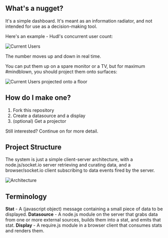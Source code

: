 What's a nugget?
---

It's a simple dashboard. It's meant as an information radiator, and not intended for use as a decision-making tool.

Here's an example - Hudl's concurrent user count:

![Current Users](http://i.imgur.com/NEIJCSS.png "Concurrent Users")

The number moves up and down in real time.

You can put them up on a spare monitor or a TV, but for maximum #mindblown, you should project them onto surfaces:

![Current Users projected onto a floor](http://i.imgur.com/vwylvFn.jpg "Concurrent Users")

How do I make one?
---

1. Fork this repository
2. Create a datasource and a display
3. (optional) Get a projector

Still interested? Continue on for more detail.

Project Structure
---

The system is just a simple client-server architecture, with a node.js/socket.io server retrieving and curating data, and a browser/socket.io client subscribing to data events fired by the server.

![Architecture](http://i.imgur.com/h1RoOJC.png "Architecture")

Terminology
---

**Stat** - A (javascript object) message containing a small piece of data to be displayed.
**Datasource** - A node.js module on the server that grabs data from one or more external sources, builds them into a stat, and emits that stat.
**Display** - A require.js module in a browser client that consumes stats and renders them.

